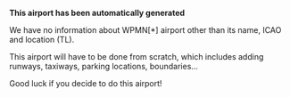 **This airport has been automatically generated**

We have no information about WPMN[*] airport other than its name, ICAO and location (TL).

This airport will have to be done from scratch, which includes adding runways, taxiways, parking locations, boundaries...

Good luck if you decide to do this airport!